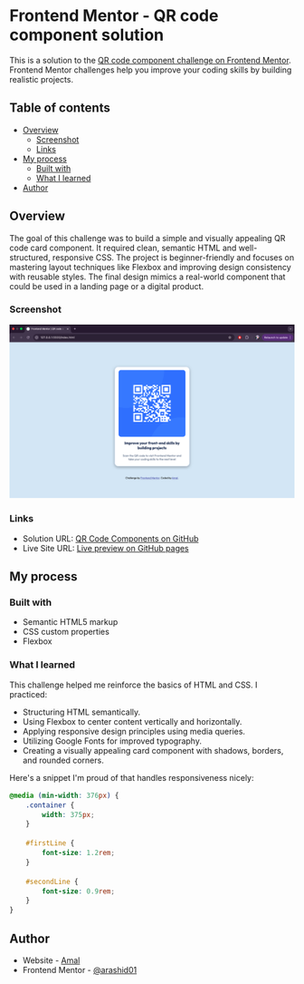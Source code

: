 # Frontend Mentor - QR code component solution

This is a solution to the [QR code component challenge on Frontend Mentor](https://www.frontendmentor.io/challenges/qr-code-component-iux_sIO_H). Frontend Mentor challenges help you improve your coding skills by building realistic projects. 

## Table of contents

- [Overview](#overview)
  - [Screenshot](#screenshot)
  - [Links](#links)
- [My process](#my-process)
  - [Built with](#built-with)
  - [What I learned](#what-i-learned)
- [Author](#author)

## Overview

The goal of this challenge was to build a simple and visually appealing QR code card component. It required clean, semantic HTML and well-structured, responsive CSS. The project is beginner-friendly and focuses on mastering layout techniques like Flexbox and improving design consistency with reusable styles. The final design mimics a real-world component that could be used in a landing page or a digital product.

### Screenshot

![Screenshot of the QR code component](./images/screenshot.jpg)

### Links

- Solution URL: [QR Code Components on GitHub](https://github.com/arashid01/qr_code_component)
- Live Site URL: [Live preview on GitHub pages](https://arashid01.github.io/qr_code_component/)

## My process

### Built with

- Semantic HTML5 markup
- CSS custom properties
- Flexbox

### What I learned

This challenge helped me reinforce the basics of HTML and CSS. I practiced:

- Structuring HTML semantically.
- Using Flexbox to center content vertically and horizontally.
- Applying responsive design principles using media queries.
- Utilizing Google Fonts for improved typography.
- Creating a visually appealing card component with shadows, borders, and rounded corners.

Here's a snippet I'm proud of that handles responsiveness nicely:

```css
@media (min-width: 376px) {
	.container {
		width: 375px;
	}

	#firstLine {
		font-size: 1.2rem;
	}

	#secondLine {
		font-size: 0.9rem;
	}
}
```

## Author

- Website - [Amal](linkedin.com/in/amal-rashid-ba91001b2/)
- Frontend Mentor - [@arashid01](https://www.frontendmentor.io/profile/arashid01)